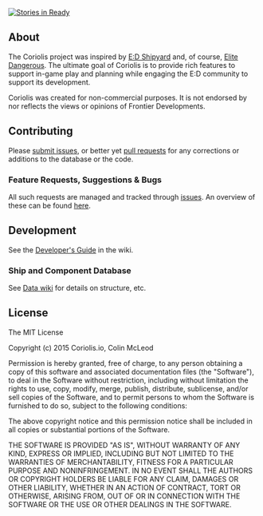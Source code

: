 [![Stories in Ready](https://badge.waffle.io/cmmcleod/coriolis.png?label=ready&title=Ready)](https://waffle.io/cmmcleod/coriolis)

## About

The Coriolis project was inspired by [E:D Shipyard](http://www.edshipyard.com/) and, of course, [Elite Dangerous](http://www.elitedangerous.com). The ultimate goal of Coriolis is to provide rich features to support in-game play and planning while engaging the E:D community to support its development.

Coriolis was created for non-commercial purposes. It is not endorsed by nor reflects the views or opinions of Frontier Developments.

## Contributing

Please [submit issues](https://github.com/cmmcleod/coriolis/issues), or better yet [pull requests](http://www.elitedangerous.com) for any corrections or additions to the database or the code.

### Feature Requests, Suggestions & Bugs

All such requests are managed and tracked through [issues](https://github.com/cmmcleod/coriolis/issues). An overview of these can be found [here](https://waffle.io/cmmcleod/coriolis).

## Development

See the [Developer's Guide](https://github.com/cmmcleod/coriolis/issues) in the wiki.


### Ship and Component Database

See [Data wiki](https://github.com/cmmcleod/coriolis/wiki/Database) for details on structure, etc.


## License

The MIT License

Copyright (c) 2015 Coriolis.io, Colin McLeod

Permission is hereby granted, free of charge, to any person obtaining a copy
of this software and associated documentation files (the "Software"), to deal
in the Software without restriction, including without limitation the rights
to use, copy, modify, merge, publish, distribute, sublicense, and/or sell
copies of the Software, and to permit persons to whom the Software is
furnished to do so, subject to the following conditions:

The above copyright notice and this permission notice shall be included in
all copies or substantial portions of the Software.

THE SOFTWARE IS PROVIDED "AS IS", WITHOUT WARRANTY OF ANY KIND, EXPRESS OR
IMPLIED, INCLUDING BUT NOT LIMITED TO THE WARRANTIES OF MERCHANTABILITY,
FITNESS FOR A PARTICULAR PURPOSE AND NONINFRINGEMENT. IN NO EVENT SHALL THE
AUTHORS OR COPYRIGHT HOLDERS BE LIABLE FOR ANY CLAIM, DAMAGES OR OTHER
LIABILITY, WHETHER IN AN ACTION OF CONTRACT, TORT OR OTHERWISE, ARISING FROM,
OUT OF OR IN CONNECTION WITH THE SOFTWARE OR THE USE OR OTHER DEALINGS IN
THE SOFTWARE.
